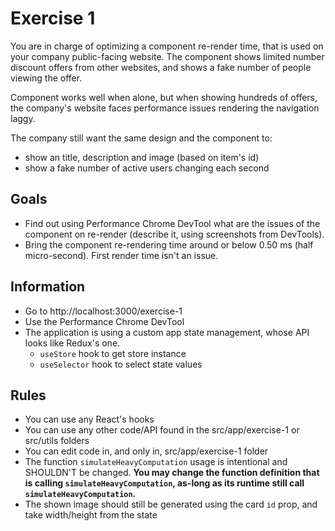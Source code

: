 # Exercise 1

You are in charge of optimizing a component re-render time, that is used on your company public-facing website.
The component shows limited number discount offers from other websites, and shows a fake number of people viewing the offer.

Component works well when alone, but when showing hundreds of offers, the company's website faces performance issues rendering the navigation laggy.

The company still want the same design and the component to:
- show an title, description and image (based on item's id)
- show a fake number of active users changing each second

## Goals

- Find out using Performance Chrome DevTool what are the issues of the component on re-render (describe it, using screenshots from DevTools).
- Bring the component re-rendering time around or below 0.50 ms (half micro-second). First render time isn't an issue.

## Information

- Go to http://localhost:3000/exercise-1
- Use the Performance Chrome DevTool
- The application is using a custom app state management, whose API looks like Redux's one.
  - `useStore` hook to get store instance
  - `useSelector` hook to select state values

## Rules

- You can use any React's hooks
- You can use any other code/API found in the src/app/exercise-1 or src/utils folders
- You can edit code in, and only in, src/app/exercise-1 folder
- The function `simulateHeavyComputation` usage is intentional and SHOULDN'T be changed. **You may change the function definition that is calling `simulateHeavyComputation`, as-long as its runtime still call `simulateHeavyComputation`.**
- The shown image should still be generated using the card `id` prop, and take width/height from the state
